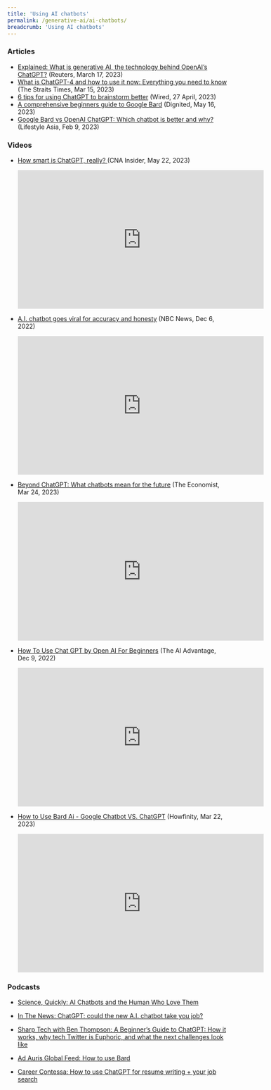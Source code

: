 ```yaml
---
title: 'Using AI chatbots'
permalink: /generative-ai/ai-chatbots/
breadcrumb: 'Using AI chatbots'
---
```


### Articles 

- [Explained: What is generative AI, the technology behind OpenAI’s ChatGPT?](https://www.reuters.com/technology/what-is-generative-ai-technology-behind-openais-chatgpt-2023-03-17/) (Reuters, March 17, 2023) 
- [What is ChatGPT-4 and how to use it now: Everything you need to know](https://www.straitstimes.com/tech/what-is-chatgpt-4-and-how-to-use-it-right-now-everything-you-need-to-know) (The Straits Times, Mar 15, 2023)
- [6 tips for using ChatGPT to brainstorm better](https://www.wired.com/story/how-to-use-chatgpt-brainstorm-ai/) (Wired, 27 April, 2023)
- [A comprehensive beginners guide to Google Bard](https://www.dignited.com/110483/a-comprehensive-beginners-guide-to-google-bard/) (Dignited, May 16, 2023)
- [Google Bard vs OpenAI ChatGPT: Which chatbot is better and why?](https:/www.lifestyleasia.com/sg/tech/google-bard-vs-open-ai-chatgpt-which-chatbot-is-better-and-why/) (Lifestyle Asia, Feb 9, 2023) 



### Videos

- [How smart is ChatGPT, really? ](https://youtu.be/JFDE9L7exKU)(CNA Insider, May 22, 2023)

  <iframe width="560" height="315" src="https://www.youtube.com/embed/JFDE9L7exKU" title="YouTube video player" frameborder="0" allow="accelerometer; autoplay; clipboard-write; encrypted-media; gyroscope; picture-in-picture; web-share" allowfullscreen></iframe>

  

- [A.I. chatbot goes viral for accuracy and honesty](https:/www.youtube.com/watch?v=BnS-Wv3P5LQ) (NBC News, Dec 6, 2022)

  <iframe width="560" height="315" src="https://www.youtube.com/embed/BnS-Wv3P5LQ" title="YouTube video player" frameborder="0" allow="accelerometer; autoplay; clipboard-write; encrypted-media; gyroscope; picture-in-picture; web-share" allowfullscreen></iframe>

  

- [Beyond ChatGPT: What chatbots mean for the future](https:/www.youtube.com/watch?v=dctcfxw13AQ) (The Economist, Mar 24, 2023)

  <iframe width="560" height="315" src="https://www.youtube.com/embed/dctcfxw13AQ" title="YouTube video player" frameborder="0" allow="accelerometer; autoplay; clipboard-write; encrypted-media; gyroscope; picture-in-picture; web-share" allowfullscreen></iframe>

  

- [How To Use Chat GPT by Open AI For Beginners](https:/www.youtube.com/watch?v=AXn2XVLf7d0) (The AI Advantage, Dec 9, 2022)

  <iframe width="560" height="315" src="https://www.youtube.com/embed/AXn2XVLf7d0" title="YouTube video player" frameborder="0" allow="accelerometer; autoplay; clipboard-write; encrypted-media; gyroscope; picture-in-picture; web-share" allowfullscreen></iframe>

  

- [How to Use Bard Ai - Google Chatbot VS. ChatGPT](https:/www.youtube.com/watch?v=2M2pSADmSDs) (Howfinity, Mar 22, 2023)

  <iframe width="560" height="315" src="https://www.youtube.com/embed/2M2pSADmSDs" title="YouTube video player" frameborder="0" allow="accelerometer; autoplay; clipboard-write; encrypted-media; gyroscope; picture-in-picture; web-share" allowfullscreen></iframe>



### Podcasts 

- [Science, Quickly: AI Chatbots and the Human Who Love Them](https:/www.scientificamerican.com/podcast/episode/ai-chatbots-and-the-humans-who-love-them/)

- [In The News: ChatGPT: could the new A.I. chatbot take you job?](https:/open.spotify.com/episode/2kODpAMmOXHIYD8kklXRQt)
- [Sharp Tech with Ben Thompson: A Beginner’s Guide to ChatGPT: How it works, why tech Twitter is Euphoric, and what the next challenges look like](https:/open.spotify.com/episode/5bKK7foJPkaSc4DB44kPsb)
- [Ad Auris Global Feed: How to use Bard](https:/open.spotify.com/episode/5N1mEYUKidAemdLFFTTjAe)
- [Career Contessa: How to use ChatGPT for resume writing + your job search](https:/open.spotify.com/episode/3UQMtenuECENc1d0sq3Rur)